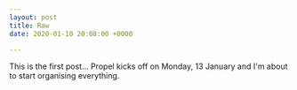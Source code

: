 ```yaml
---
layout: post
title: Raw
date: 2020-01-10 20:08:00 +0000

---
```

This is the first post… Propel kicks off on Monday, 13 January and I'm about to start organising everything.